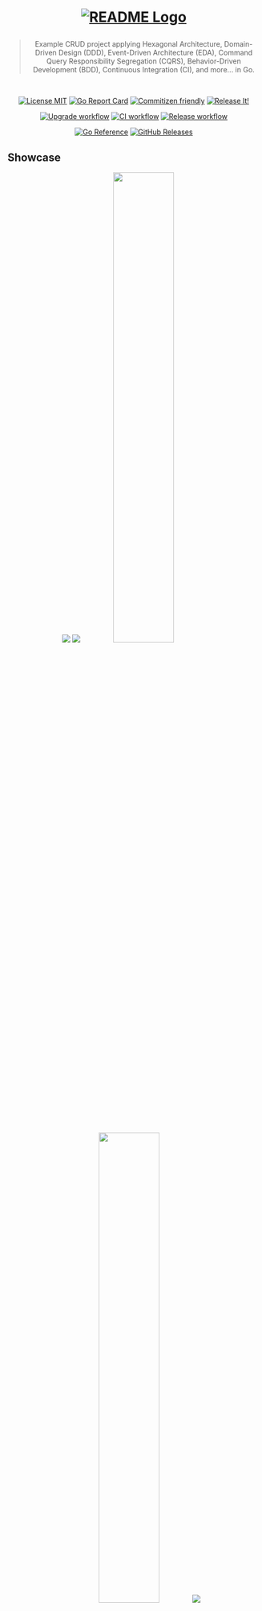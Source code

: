 <h1 align="center">

<!-- [![README Logo](https://raw.githubusercontent.com/bastean/codexgo/main/assets/readme/logo.png)](https://github.com/bastean) -->

[![README Logo](assets/readme/logo.png)](https://github.com/bastean/codexgo)

</h1>

<div align="center">

> Example CRUD project applying Hexagonal Architecture, Domain-Driven Design (DDD), Event-Driven Architecture (EDA), Command Query Responsibility Segregation (CQRS), Behavior-Driven Development (BDD), Continuous Integration (CI), and more... in Go.

</div>

<br />

<div align="center">

[![License MIT](https://img.shields.io/badge/license-MIT-blue.svg)](LICENSE)
[![Go Report Card](https://goreportcard.com/badge/github.com/bastean/codexgo/v4)](https://goreportcard.com/report/github.com/bastean/codexgo/v4)
[![Commitizen friendly](https://img.shields.io/badge/commitizen-friendly-brightgreen.svg)](https://github.com/commitizen/cz-cli)
[![Release It!](https://img.shields.io/badge/%F0%9F%93%A6%F0%9F%9A%80-release--it-orange.svg)](https://github.com/release-it/release-it)

</div>

<div align="center">

[![Upgrade workflow](https://github.com/bastean/codexgo/actions/workflows/upgrade.yml/badge.svg)](https://github.com/bastean/codexgo/actions/workflows/upgrade.yml)
[![CI workflow](https://github.com/bastean/codexgo/actions/workflows/ci.yml/badge.svg)](https://github.com/bastean/codexgo/actions/workflows/ci.yml)
[![Release workflow](https://github.com/bastean/codexgo/actions/workflows/release.yml/badge.svg)](https://github.com/bastean/codexgo/actions/workflows/release.yml)

</div>

<div align="center">

[![Go Reference](https://pkg.go.dev/badge/github.com/bastean/codexgo/v4.svg)](https://pkg.go.dev/github.com/bastean/codexgo/v4)
[![GitHub Releases](https://img.shields.io/github/v/release/bastean/codexgo.svg)](https://github.com/bastean/codexgo/releases)

</div>

## Showcase

<div align="center">

<img src="assets/readme/desktop-home.png" />

<img src="assets/readme/desktop-dashboard.png" />

<img width="49%" src="assets/readme/mobile-home.png" />

<img width="49%" src="assets/readme/mobile-dashboard.png" />

<img src="assets/readme/mail-confirm-account.png" />

</div>

## CLI

### Installation

```bash
go install github.com/bastean/codexgo/v4/cmd/codexgo@latest
```

### Usage

> [!NOTE]
>
> - We need to create an `.env` file where we have our own values defined.
>   - In the [.env.example.cli](deployments/.env.example.cli) file, we can see the values that can be used.
>     - By omitting `CODEXGO_SMTP_*`, the link to confirm the account is sent through the Terminal with the following message: _"Hi \<username\>, please confirm your account through this link: \<link\>"_.
>       - We can define our own **SMTP** configuration by simply modifying the `CODEXGO_SMTP_*` variables, then we will be able to receive the links by mail.
>     - By omitting `CODEXGO_BROKER_*`, an in-memory event bus will be used.
>     - The only third-party service needed is the database `CODEXGO_DATABASE_*`, but in the next versions I will add a local implementation.

```bash
codexgo -h
```

```text
              _________               ________________
_____________ ______  /_____ ____  __ __  ____/__  __ \
_  ___/_  __ \_  __  / _  _ \__  |/_/ _  / __  _  / / /
/ /__  / /_/ // /_/ /  /  __/__>  <   / /_/ /  / /_/ /
\___/  \____/ \__,_/   \___/ /_/|_|   \____/   \____/

Example CRUD project applying Hexagonal Architecture, DDD, EDA, CQRS, BDD, CI, and more... in Go.

Usage: codexgo [flags]

  -env string
    	Path to ENV file (required)
```

## Docker

### Usage (Demo)

> [!NOTE]
>
> - [System Requirements](#locally)
> - In the Demo version, the link to confirm the account is sent through the Terminal with the following message: _"Hi \<username\>, please confirm your account through this link: \<link\>"_.
>   - We can define our own **SMTP** configuration in the [.env.demo](deployments/.env.demo) file by simply modifying the `CODEXGO_SMTP_*` variables, then we will be able to receive the links by mail.

```bash
make demo
```

## Features

### Project Layout

- Based on [Standard Go Project Layout](https://github.com/golang-standards/project-layout).

### Git

- Hooks managed by [husky](https://github.com/typicode/husky):
  - Pre-Push:
    - Scanning Repository for leaks using [TruffleHog CLI](https://github.com/trufflesecurity/trufflehog) and [Trivy](https://github.com/aquasecurity/trivy)
  - Pre-Commit: [lint-staged](https://github.com/lint-staged/lint-staged)
    - Scanning files for leaks using [TruffleHog CLI](https://github.com/trufflesecurity/trufflehog?tab=readme-ov-file#8-scan-individual-files-or-directories)
    - Formatting
  - Commit-Msg: [commitlint](https://github.com/conventional-changelog/commitlint)
    - Check [Conventional Commits](https://www.conventionalcommits.org) rules
- Commit message helper using [Commitizen](https://github.com/commitizen/cz-cli).
  - Interactive prompt that allows you to write commits following the [Conventional Commits](https://www.conventionalcommits.org) rules:
    ```bash
    make commit
    ```

### Scanners

- [TruffleHog CLI](https://github.com/trufflesecurity/trufflehog): Secrets.
- [Trivy](https://github.com/aquasecurity/trivy): Secrets, Vulnerabilities and Misconfigurations.
- [OSV-Scanner](https://github.com/google/osv-scanner): Vulnerabilities.

### Linters/Formatters

- `*.go`: [gofmt](https://pkg.go.dev/cmd/gofmt), [goimports](https://pkg.go.dev/golang.org/x/tools/cmd/goimports) and [staticcheck](https://staticcheck.dev/docs/getting-started).
- `*.templ`: [templ fmt](https://templ.guide/commands-and-tools/cli#formatting-templ-files).
- `*.feature` (Gherkin): [Cucumber extension](https://cucumber.io/docs/tools/general).
- `*.*`: [Prettier cli/extension](https://prettier.io/docs/en/install).

### Debuggers

- `*.go`: [deadcode](https://pkg.go.dev/golang.org/x/tools/cmd/deadcode).

### Tests

- Random data generator: [Gofakeit](https://github.com/brianvoe/gofakeit).
- Unit/Integration: [Testify](https://github.com/stretchr/testify).
- Acceptance: [Testify](https://github.com/stretchr/testify), [Godog (Cucumber)](https://github.com/cucumber/godog) and [Playwright](https://github.com/playwright-community/playwright-go).

### Releases

- Automatically managed by [Release It!](https://github.com/release-it/release-it):
  - Before/After Hooks for:
    - Linting
    - Testing
  - Bump version based on [Conventional Commits](https://www.conventionalcommits.org) and [SemVer](https://semver.org/):
    - CHANGELOG generator
    - Commits and Tags generator
    - GitHub Releases

### GitHub

- Actions for:
  - Setup Languages and Dependencies
- Workflows running:
  - Automatically (Triggered by **Push** or **Pull requests**):
    - Secrets Scanning ([TruffleHog Action](https://github.com/trufflesecurity/trufflehog?tab=readme-ov-file#octocat-trufflehog-github-action))
    - Linting
    - Testing
  - Manually (Using the **Actions tab** on GitHub):
    - Upgrade Dependencies
    - Automate Release
- Issue Templates **(Defaults)**.

### Devcontainer

- Multiple Features already pre-configured:
  - Go
  - Node
  - Docker in Docker
- Extensions and their respective settings to work with:
  - Go
  - templ
  - Cucumber
    - Gherkin
  - Prettier
  - Better Comments
  - Todo Tree
  - cSpell

### Docker

- Dockerfile
  - **Multi-stage builds**:
    - Development
    - Testing
    - Build
    - Production
- Compose
  - Switched by ENVs.

### Broker

- Message (Event/Command):
  - Routing Key based on [AsyncAPI Topic Definition](https://github.com/fmvilas/topic-definition).

### Security

- Form validation at the client using [Fomantic - Form Validation](https://fomantic-ui.com/behaviors/form.html).
  - On the server, the validations are performed using the **Value Objects** defined in the **Context**.
- Data **authentication** via **JWT** managed by **Session Cookies**.
- Account confirmation via **Mail** or **Terminal**.
- Password hashing using [Bcrypt](https://pkg.go.dev/golang.org/x/crypto/bcrypt).
- Requests **Rate Limiting**.
- Server log files.

### Scripts

- [syncenv](scripts/syncenv/syncenv.go)
  - Synchronize all **.env\*** files in the directory using an **.env** model.
- [copydeps](scripts/copydeps/copydeps.go)
  - Copies the files required by the browser dependencies from the **node_modules** folder and places them inside the **static** folder on the server.
- [run](deployments/run.sh)
  - Display the logs and redirect them to a file whose name depends on the time at which the service was run.
  - Used in Production Image.

## Domain > (Infrastructure | Application) > Presentation

### Bounded Context (App/Business/Department) > Modules (Troubleshooting) > Layers (Domain, Infrastructure & Application)

- **Domain (Logic Core)**
  - Value Objects (Entities)
    - Mother Creators
    - Unit Tests
  - Messages (Event/Command)
    - Mother Creators
  - Aggregates (Sets of Entities)
    - Aggregate Root (Core Set)
    - Mother Creators
  - Role Interfaces (Ports)
    - Repository
    - Broker
  - Model Interfaces
    - Use Cases
    - Handlers/Consumers
  - Services (Abstract Logic)
  - Errors (Management)
- **Infrastructure (Port Adapters)**
  - Persistence
    - Repository Mocks
    - Implementations (Adapters)
    - Integration Tests
  - Communication
    - Broker Mocks
    - Implementations (Adapters)
    - Integration Tests
- **Application (Orchestration of Domain Logic)**
  - Use Cases
    - Implementations
  - Commands
    - Mother Creators
  - Queries/Responses
    - Mother Creators
  - Handlers/Consumers
    - Implementations
    - Unit Tests

### Services > App > (Presentation)

- **Presentation (Consumers of Bounded Context Modules)**
  - Services (Mapping)
    - Centralize Imports
    - Initializations
  - Server
    - Templates
    - Handlers
      - API
      - Views
    - Routes
      - API `/v*`
      - Views
    - Features (Gherkin)
      - Acceptance Tests

## Workflow

### Idea

The system allows users to register a new account, log in and update their data or permanently delete their account, as well as verify it through a link sent to their email.

### Functionality

It is a monolith where CRUD operations can be performed from different presentations to the same database, this allows us to manage users from the different presentations available, in addition to having a messaging system that allows to communicate the events occurred, thus avoiding a coupling to the source of the same.

### Folders

1. `pkg/context/(modules)`

   - It is the logical core that contains all the necessary functionalities that are agnostic of any **presentation**.

2. `internal/pkg/service`

   - It is responsible for initializing all **context** functionalities so that they are ready for use, as well as for **“mapping”** certain values to centralize all imports required for **presentations** in a single place.

3. `internal/app/(presentations)`

   - These **applications** will be used as **presentations** in order to serve the functionalities to an end user.

### Idiomatic

- **Domain**
  - `errors.New*()`, `errors.BubbleUp()` & `errors.Panic()`
    - Only in the `Domain` layer and in the `*_test.go` files can we throw `errors.Panic()`.
- **Infrastructure**
  - `New*()`, `Open()` & `Close()`
    - `session`
  - `errors.New*()` & `errors.BubbleUp()`
- **Application**
  - `Run()`, `Handle()` & `On()`
  - `errors.New*()` & `errors.BubbleUp()`
- **Presentation**
  - **Modules**
    - `Start()` & `Stop()`
    - `errors.BubbleUp()`
  - **Services / Apps**
    - `Init()`, `Up()` & `Down()`
      - `log.[Wrap]()`
    - `errors.New*()` & `errors.BubbleUp()`
      - In `Apps` we will handle `Bubble Errors`.
- **Main**
  - `log.Fatal()` & `log.[Wrap]()`
    - Only `main()` can use `log.Fatal()`.
- **Logs**
  - `[embed]`
    - We use `[]` to **"embed"** external values such as error messages, fields, etc... inside our messages.
- **ENVs**
  - `os.[Getenv/LookupEnv]()`
    - Only handle `ENVs` directly in the `Presentation` layer and in the `*_test.go` files.
      - At the `Infrastructure` layer, `ENVs` are received via arguments through function parameters.
- **Blocks**
  - `const`, `var`, & `type`
    - We will group only those that are declared on a single line.

## First Steps

### Clone

#### HTTPS

```bash
git clone https://github.com/bastean/codexgo.git && cd codexgo
```

#### SSH

```bash
git clone git@github.com:bastean/codexgo.git && cd codexgo
```

### Initialize

#### Dev Container (recommended)

1. System Requirements

   - [Docker](https://docs.docker.com/get-docker)

     - [Dev Containers](https://marketplace.visualstudio.com/items?itemName=ms-vscode-remote.remote-containers)

2. Start VS Code

   ```bash
   code .
   ```

3. Open Command Palette

   - Ctrl+Shift+P

4. Run

   ```text
   Dev Containers: Reopen in Container
   ```

#### Locally

1. System Requirements

   - [Go](https://go.dev/doc/install)
   - [Node](https://nodejs.org/en/download)
   - [Make](https://www.gnu.org/software/make)
   - [Docker](https://docs.docker.com/get-docker)

2. Run

   ```bash
   make init
   ```

### ZIP

> [!NOTE]
>
> - [System Requirements](#locally)
> - We need to change `<user>` and `<repository>` with our own values.

```bash
curl -sSfLO https://github.com/bastean/codexgo/archive/refs/heads/main.zip \
&& unzip main.zip \
&& mv codexgo-main <repository> \
&& rm main.zip \
&& cd <repository> \
&& make genesis \
&& git commit -m "feat(genesis): codexgo" \
&& git branch -M main \
&& git remote add github https://github.com/<user>/<repository>.git \
&& git push -u github main \
&& git status
```

### GitHub Repository

> [!IMPORTANT]
> These settings are necessary to be able to execute the Actions Workflows.

#### Settings tab

##### Actions

- General

  - Workflow permissions

    - [x] Read and write permissions

##### Secrets and variables

- Actions

  - New repository secret

    - `BOT_GPG_PASSPHRASE`

    - `BOT_GPG_PRIVATE_KEY`

      ```bash
      gpg --armor --export-secret-key [Pub_Key_ID (*-BOT)]
      ```

### Run

#### ENVs

> [!IMPORTANT]
> Before running it, we must initialize the following environment variable files:
>
> - [.env.example](deployments/.env.example)
>   - We will have to create a `.env.(dev|test|prod)` for each runtime environment.
>   - In the [.env.example.demo](deployments/.env.example.demo) file, we can see the values that can be used.
>
> In case we only want to run the **Integration** or **Acceptance** tests, in addition to having the `.env.test` file, we must have the following files created:
>
> - [.env.example.test.integration](deployments/.env.example.test.integration)
>   - Rename the file to `.env.test.integration`.
> - [.env.example.test.acceptance](deployments/.env.example.test.acceptance)
>   - Rename the file to `.env.test.acceptance`.

#### Development

```bash
make compose-dev
```

#### Tests

##### Unit

```bash
make test-unit
```

##### Integration

```bash
make compose-test-integration
```

##### Acceptance

```bash
make compose-test-acceptance
```

##### Unit / Integration / Acceptance

```bash
make compose-tests
```

#### Production

```bash
make compose-prod
```

## Tech Stack

#### Base

- [Go](https://go.dev)
- [Gin](https://gin-gonic.com)
- [templ](https://templ.guide)
  - [Fomantic-UI](https://fomantic-ui.com)
- [RabbitMQ](https://www.rabbitmq.com/tutorials/tutorial-one-go)
- [MongoDB](https://www.mongodb.com/docs/drivers/go)

#### Please see

- [go.mod](go.mod)
- [package.json](package.json)

## Contributing

- Contributions and Feedback are always welcome!
  - [Open a new issue](https://github.com/bastean/codexgo/issues/new/choose)

## License

- [MIT](LICENSE)
